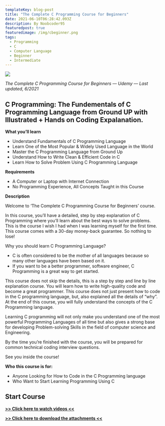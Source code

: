 ```yaml
---
templateKey: blog-post
title: "The Complete C Programming Course for Beginners"
date: 2021-06-10T06:28:42.093Z
description: By Noobcoder95
featuredpost: true
featuredimage: /img/cbeginner.png
tags:
  - Programming
  - C
  - Computer Language
  - Beginner
  - Intermediate
---
```

![](/img/cbeginner.png)

*The Complete C Programming Course for Beginners — Udemy — Last updated, 6/2021*

## C Programming: The Fundementals of C Programming Language from Ground UP with Illustrated + Hands on Coding Expalanation.

**What you’ll learn**

* Understand Fundamentals of C Programming Language
* Learn One of the Most Popular & Widely Used Language in the World
* Master the C Programming Language from Ground Up
* Understand How to Write Clean & Efficient Code in C
* Learn How to Solve Problem Using C Programming Language


**Requirements**

* A Computer or Laptop with Internet Connection
* No Programming Experience, All Concepts Taught in this Course


**Description**

Welcome to ‘The Complete C Programming Course for Beginners’ course.

In this course, you’ll have a detailed, step by step explanation of C Programming where you’ll learn about the best ways to solve problems. This is the course I wish I had when I was learning myself for the first time. This course comes with a 30-day money-back guarantee. So nothing to lose!

Why you should learn C Programming Language?

* C is often considered to be the mother of all languages because so many other languages have been based on it.
* If you want to be a better programmer, software engineer, C Programming is a great way to get started.

This course does not skip the details, this is a step by step and line by line explanation course. You will learn how to write high-quality code and become a great programmer. This course does not just present how to code in the C programming language, but, also explained all the details of “why”. At the end of this course, you will fully understand the concepts of the C Programming language.

Learning C programming will not only make you understand one of the most powerful Programming Languages of all time but also gives a strong base for developing Problem-solving Skills in the field of computer science and Engineering.

By the time you’re finished with the course, you will be prepared for common technical coding interview questions.

See you inside the course!


**Who this course is for:**

* Anyone Looking for How to Code in the C Programming language
* Who Want to Start Learning Programming Using C

## **Start Course**

**[>> Click here to watch videos <<](https://www.fembed.com/p/7lyx5fglm2np251)**

**[>> Click here to download the attachments <<](https://shrinke.me/AvpeQRL)**
